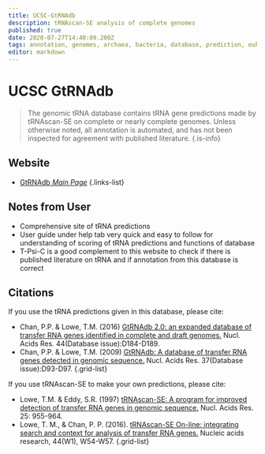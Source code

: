 ```yaml
---
title: UCSC-GtRNAdb
description: tRNAscan-SE analysis of complete genomes
published: true
date: 2020-07-27T14:40:09.200Z
tags: annotation, genomes, archaea, bacteria, database, prediction, eukaryota, trna
editor: markdown
---
```


# UCSC GtRNAdb

> The genomic tRNA database contains tRNA gene predictions made by tRNAscan-SE on complete or nearly complete genomes. Unless otherwise noted, all annotation is automated, and has not been inspected for agreement with published literature.
{.is-info}

 

## Website 

- [GtRNAdb *Main Page*](http://gtrnadb.ucsc.edu/)
 {.links-list}
 
## Notes from User
- Comprehensive site of tRNA predictions 
- User guide under help tab very quick and easy to follow for understanding of scoring of tRNA predictions and functions of database
- T-Psi-C is a good complement to this website to check if there is published literature on tRNA and if annotation from this database is correct

## Citations

If you use the tRNA predictions given in this database, please cite:
-	Chan, P.P. & Lowe, T.M. (2016) [GtRNAdb 2.0: an expanded database of transfer RNA genes identified in complete and draft genomes.](https://academic.oup.com/nar/article/44/D1/D184/2503100) Nucl. Acids Res. 44(Database issue):D184-D189.
-	Chan, P.P. & Lowe, T.M. (2009) [GtRNAdb: A database of transfer RNA genes detected in genomic sequence.](https://academic.oup.com/nar/article/37/suppl_1/D93/1010599) Nucl. Acids Res. 37(Database issue):D93-D97.
{.grid-list}

If you use tRNAscan-SE to make your own predictions, please cite:
-	Lowe, T.M. & Eddy, S.R. (1997) [tRNAscan-SE: A program for improved detection of transfer RNA genes in genomic sequence.](https://academic.oup.com/nar/article-abstract/25/5/955/5133591) Nucl. Acids Res. 25: 955-964.
-	Lowe, T. M., & Chan, P. P. (2016). [tRNAscan-SE On-line: integrating search and context for analysis of transfer RNA genes.](https://academic.oup.com/nar/article/44/W1/W54/2499377) Nucleic acids research, 44(W1), W54-W57.
{.grid-list}